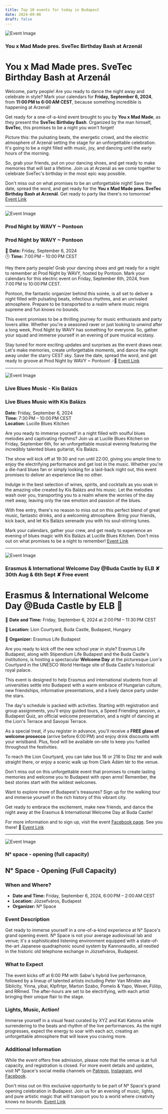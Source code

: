```yaml
---
title: Top 10 events for today in Budapest
date: 2024-09-06
draft: false
---
```


![Event Image](https://scontent-cdg4-2.xx.fbcdn.net/v/t39.30808-6/452968593_1039509611079460_915348198365405494_n.jpg?stp=dst-jpg_s960x960&_nc_cat=103&ccb=1-7&_nc_sid=75d36f&_nc_ohc=74gZ0INxPpIQ7kNvgGOUESk&_nc_ht=scontent-cdg4-2.xx&_nc_gid=ADMgsjOmYkuPVbfqqxrOee6&oh=00_AYBYVl4O6U6S82HLyipdUNybEzfi2ekgiETSPIRMFhZVAg&oe=66E04B6E)

 ### You x Mad Made pres. SveTec Birthday Bash at Arzenál

# You x Mad Made pres. SveTec Birthday Bash at Arzenál

Welcome, party people! Are you ready to dance the night away and celebrate in style? Mark your calendars for **Friday, September 6, 2024**, from **11:00 PM to 6:00 AM CEST**, because something incredible is happening at Arzenál!

Get ready for a one-of-a-kind event brought to you by **You x Mad Made**, as they present the **SveTec Birthday Bash**. Organized by the man himself, **SveTec**, this promises to be a night you won't forget!

Picture this: the pulsating beats, the energetic crowd, and the electric atmosphere of Arzenál setting the stage for an unforgettable celebration. It's going to be a night filled with music, joy, and dancing until the early hours of the morning.

So, grab your friends, put on your dancing shoes, and get ready to make memories that will last a lifetime. Join us at Arzenál as we come together to celebrate SveTec's birthday in the most epic way possible.

Don't miss out on what promises to be an unforgettable night! Save the date, spread the word, and get ready for the **You x Mad Made pres. SveTec Birthday Bash at Arzenál**. Get ready to party like there's no tomorrow!
[Event Link](https://facebook.com/events/3380929732204704)

---
![Event Image](https://scontent-cdg4-2.xx.fbcdn.net/v/t39.30808-6/457149549_529166586301348_493164524365257569_n.jpg?stp=dst-jpg_s960x960&_nc_cat=103&ccb=1-7&_nc_sid=75d36f&_nc_ohc=blECgjMYLqQQ7kNvgG_8r-v&_nc_ht=scontent-cdg4-2.xx&_nc_gid=A7KapRwZb9R9gSW9tya4tjA&oh=00_AYCZnfL5cjoIrAWYXUZS64FQ-1ViY-eIgfTVqlwM50Syrg&oe=66E039D2)

 ### Prod Night by WAVY ~ Pontoon

### Prod Night by WAVY ~ Pontoon

📅 **Date:** Friday, September 6, 2024  
🕒 **Time:** 7:00 PM – 10:00 PM CEST  

Hey there party people! Grab your dancing shoes and get ready for a night to remember at Prod Night by WAVY, hosted by Pontoon. Mark your calendars for this electric event on Friday, September 6th, 2024, from 7:00 PM to 10:00 PM CEST.

Pontoon, the fantastic organizer behind this soirée, is all set to deliver a night filled with pulsating beats, infectious rhythms, and an unrivaled atmosphere. Prepare to be transported to a realm where music reigns supreme and fun knows no bounds.

This event promises to be a thrilling journey for music enthusiasts and party lovers alike. Whether you're a seasoned raver or just looking to unwind after a long week, Prod Night by WAVY has something for everyone. So, gather your squad and immerse yourself in an evening of pure musical ecstasy.

Stay tuned for more exciting updates and surprises as the event draws near. Let's make memories, create unforgettable moments, and dance the night away under the starry CEST sky. Save the date, spread the word, and get ready to groove at Prod Night by WAVY ~ Pontoon! 🎶🌟
[Event Link](https://facebook.com/events/1025841685916498)

---
![Event Image](None)

 ### Live Blues Music - Kis Balázs

### Live Blues Music with Kis Balázs

**Date:** Friday, September 6, 2024  
**Time:** 7:30 PM – 10:00 PM CEST  
**Location:** Lucille Blues Kitchen  

Are you ready to immerse yourself in a night filled with soulful blues melodies and captivating rhythms? Join us at Lucille Blues Kitchen on Friday, September 6th, for an unforgettable musical evening featuring the incredibly talented blues guitarist, Kis Balázs.

The show will kick off at 19:30 and run until 22:00, giving you ample time to enjoy the electrifying performance and get lost in the music. Whether you're a die-hard blues fan or simply looking for a laid-back night out, this event promises to deliver an experience like no other.

Indulge in the best selection of wines, spirits, and cocktails as you soak in the amazing vibe created by Kis Balázs and his music. Let the melodies wash over you, transporting you to a realm where the worries of the day melt away, leaving only the raw emotion and passion of the blues.

With free entry, there's no reason to miss out on this perfect blend of great music, fantastic drinks, and a welcoming atmosphere. Bring your friends, kick back, and let Kis Balázs serenade you with his soul-stirring tunes.

Mark your calendars, gather your crew, and get ready to experience an evening of blues magic with Kis Balázs at Lucille Blues Kitchen. Don't miss out on what promises to be a night to remember!
[Event Link](https://facebook.com/events/1033117138277481)

---
![Event Image](https://scontent-cdg4-3.xx.fbcdn.net/v/t39.30808-6/455138141_897214715774105_999456488310980661_n.jpg?stp=dst-jpg_s960x960&_nc_cat=111&ccb=1-7&_nc_sid=75d36f&_nc_ohc=tWL3lCAuGgEQ7kNvgEMLJdS&_nc_ht=scontent-cdg4-3.xx&oh=00_AYC3yA33vdKJ3eGJYMnD1YBgrt6EpbT9HodD3PHHD2b4lA&oe=66E04927)

 ### Erasmus & International Welcome Day @Buda Castle by ELB ✘ 30th Aug & 6th Sept ✘ Free event

# Erasmus & International Welcome Day @Buda Castle by ELB 🦁
📅 **Date and Time:** Friday, September 6, 2024 at 2:00 PM – 11:30 PM CEST

📍 **Location:** Lion Courtyard, Buda Castle, Budapest, Hungary

🎉 **Organizer:** Erasmus Life Budapest

Are you ready to kick off the new school year in style? Erasmus Life Budapest, along with Stipendium Life Budapest and the Buda Castle's institutions, is hosting a spectacular **Welcome Day** at the picturesque Lion's Courtyard in the UNESCO World Heritage site of Buda Castle's historical royal palace.

This event is designed to help Erasmus and international students from all universities settle into Budapest with a warm embrace of Hungarian culture, new friendships, informative presentations, and a lively dance party under the stars.

The day's schedule is packed with activities. Starting with registration and group assignments, you'll enjoy guided tours, a Speed Friending session, a Budapest Quiz, an official welcome presentation, and a night of dancing at the Lion's Terrace and Savoyai Terrace.

As a special treat, if you register in advance, you'll receive a **FREE glass of welcome prosecco** (arrive before 6:00 PM) and enjoy drink discounts with your wristband. Plus, food will be available on-site to keep you fuelled throughout the festivities.

To reach the Lion Courtyard, you can take bus 16 or 216 to Dísz tér and walk straight there, or enjoy a scenic walk up from Clark Ádám tér to the venue.

Don't miss out on this unforgettable event that promises to create lasting memories and welcome you to Budapest with open arms! Remember, the best stories start with the wildest welcomes.

Want to explore more of Budapest's treasures? Sign up for the walking tour and immerse yourself in the rich history of this vibrant city.

Get ready to embrace the excitement, make new friends, and dance the night away at the Erasmus & International Welcome Day at Buda Castle!

For more information and to sign up, visit the event [Facebook page](https://facebook.com/events/1042336457240620). See you there! 🎈
[Event Link](https://facebook.com/events/1704631533638011)

---
![Event Image](https://scontent-cdg4-2.xx.fbcdn.net/v/t39.30808-6/456212424_122147695148265733_2572496743691901435_n.jpg?stp=dst-jpg_s960x960&_nc_cat=103&ccb=1-7&_nc_sid=75d36f&_nc_ohc=SqLlURs_ifkQ7kNvgGBxLjT&_nc_ht=scontent-cdg4-2.xx&oh=00_AYCKplcwvpugB2rIJbGs5f7sDL4OfdohrtwG9xS9_TFDKQ&oe=66E065CC)

 ### N° space - opening (full capacity)

## N° Space - Opening (Full Capacity)

### When and Where?
- **Date and Time:** Friday, September 6, 2024, 6:00 PM – 2:00 AM CEST
- **Location:** Józsefváros, Budapest
- **Organizer:** Nº Space

### Event Description
Get ready to immerse yourself in a one-of-a-kind experience at N° Space's grand opening event. Nº Space is not your average audiovisual lab and venue; it's a sophisticated listening environment equipped with a state-of-the-art Japanese quadraphonic sound system by Kannonaudio, all nestled in the historic old telephone exchange in Józsefváros, Budapest.

### What to Expect
The event kicks off at 6:00 PM with Sabw's hybrid live performance, followed by a lineup of talented artists including Peter Van Minden aka Siblicity, Yinna, yibai, Klpflrtpr, Marton Szabo, Pomelo & Yapo, Waver, Fülöp, and RRmed. The after-hours are set to be electrifying, with each artist bringing their unique flair to the stage.

### Lights, Music, Action!
Immerse yourself in a visual feast curated by XYZ and Kati Katona while surrendering to the beats and rhythm of the live performances. As the night progresses, expect the energy to soar with each act, creating an unforgettable atmosphere that will leave you craving more.

### Additional Information
While the event offers free admission, please note that the venue is at full capacity, and registration is closed. For more event details and updates, visit Nº Space's social media channels on [Patreon](https://www.patreon.com/no_space_left_budapest), [Instagram](https://www.instagram.com/no.space.left.budapest), and [Facebook](https://www.facebook.com/no.space.left.budapest).

Don't miss out on this exclusive opportunity to be part of Nº Space's grand opening celebration in Budapest. Join us for an evening of music, lights, and pure artistic magic that will transport you to a world where creativity knows no bounds.
[Event Link](https://facebook.com/events/407953211802021)

---
